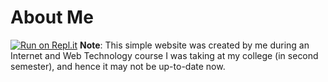 # About Me
[![Run on Repl.it](https://repl.it/badge/github/brc-dd/about_me)](https://repl.it/github/brc-dd/about_me)
**Note**: This simple website was created by me during an Internet and Web Technology course I was taking at my college (in second semester), and hence it may not be up-to-date now.